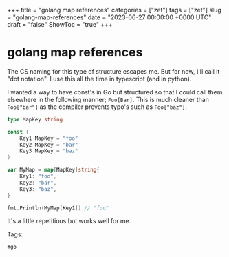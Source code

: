 +++
title = "golang map references"
categories = ["zet"]
tags = ["zet"]
slug = "golang-map-references"
date = "2023-06-27 00:00:00 +0000 UTC"
draft = "false"
ShowToc = "true"
+++

# golang map references

The CS naming for this type of structure escapes me. But for now, I'll call it "dot notation".
I use this all the time in typescript (and in python).

I wanted a way to have const's in Go but structured so that I could call them elsewhere
in the following manner; `Foo[Bar]`. This is much cleaner than `Foo["bar"]` as the compiler
prevents typo's such as `Foo["baz"]`.

```go
type MapKey string

const (
    Key1 MapKey = "foo"
    Key2 MapKey = "bar"
    Key3 MapKey = "baz"
)

var MyMap = map[MapKey]string{
    Key1: "foo",
    Key2: "bar",
    Key3: "baz",
}

fmt.Println(MyMap[Key1]) // "foo"
```

It's a little repetitious but works well for me.

Tags:

    #go
